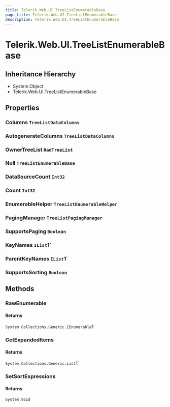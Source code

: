```yaml
---
title: Telerik.Web.UI.TreeListEnumerableBase
page_title: Telerik.Web.UI.TreeListEnumerableBase
description: Telerik.Web.UI.TreeListEnumerableBase
---
```


# Telerik.Web.UI.TreeListEnumerableBase

## Inheritance Hierarchy

* System.Object
* Telerik.Web.UI.TreeListEnumerableBase

## Properties

###  Columns `TreeListDataColumns`

###  AutogenerateColumns `TreeListDataColumns`

###  OwnerTreeList `RadTreeList`

###  Null `TreeListEnumerableBase`

###  DataSourceCount `Int32`

###  Count `Int32`

###  EnumerableHelper `TreeListEnumerableHelper`

###  PagingManager `TreeListPagingManager`

###  SupportsPaging `Boolean`

###  KeyNames `IList`1`

###  ParentKeyNames `IList`1`

###  SupportsSorting `Boolean`

## Methods

###  RawEnumerable

#### Returns

`System.Collections.Generic.IEnumerable`1` 

###  GetExpandedItems

#### Returns

`System.Collections.Generic.List`1` 

###  SetSortExpressions

#### Returns

`System.Void` 


